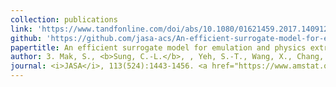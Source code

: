 ```yaml
---
collection: publications
link: 'https://www.tandfonline.com/doi/abs/10.1080/01621459.2017.1409123'
github: 'https://github.com/jasa-acs/An-efficient-surrogate-model-for-emulation-and-physics-extraction-of-large-eddy-simulations'
papertitle: An efficient surrogate model for emulation and physics extraction of large eddy simulations.
author: 3. Mak, S., <b>Sung, C.-L.</b>, , Yeh, S.-T., Wang, X., Chang, Y.-C., Joseph, V. R., Yang, V., and Wu, C. F. J. (2018)
journal: <i>JASA</i>, 113(524):1443-1456. <a href="https://www.amstat.org/your-career/awards/statistics-in-physical-engineering-sciences-award"> [SPES Award from ASA in 2019] </a>
---
```

